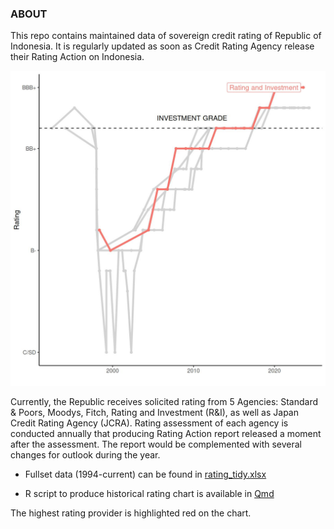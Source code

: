 ### ABOUT

This repo contains maintained data of sovereign credit rating of Republic of Indonesia. It is regularly updated as soon as Credit Rating Agency release their Rating Action on Indonesia.

![Sovereign Rating History of Indonesia](rating_history.jpg)

Currently, the Republic receives solicited rating from 5 Agencies: Standard & Poors, Moodys, Fitch, Rating and Investment (R&I), as well as Japan Credit Rating Agency (JCRA). Rating assessment of each agency is conducted annually that producing Rating Action report released a moment after the assessment. The report would be complemented with several changes for outlook during the year.

-   Fullset data (1994-current) can be found in [rating_tidy.xlsx](https://github.com/vegatroz/rating_goi/blob/master/rating_tidy.xlsx)

-   R script to produce historical rating chart is available in [Qmd](https://github.com/vegatroz/rating_goi/blob/master/rating.qmd)

The highest rating provider is highlighted red on the chart.
